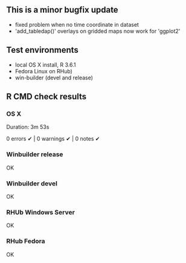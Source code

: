 ## This is a minor bugfix update 

* fixed problem when no time coordinate in dataset
* 'add_tabledap()' overlays on gridded maps now work for 'ggplot2'

## Test environments
* local OS X install, R 3.6.1
* Fedora Linux on RHub)
* win-builder (devel and release)

## R CMD check results

### OS X

Duration: 3m 53s

0 errors ✔ | 0 warnings ✔ | 0 notes ✔

### Winbuilder release
OK

### Winbuilder devel

OK

### RHUb Windows Server

OK
### RHub Fedora
OK
